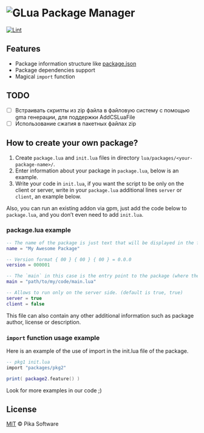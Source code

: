 # ![GLua Package Manager](https://i.imgur.com/w454Ms1.png?1)

[![Lint](https://github.com/Pika-Software/glua_package_manager/actions/workflows/glualint-check.yml/badge.svg)](https://github.com/Pika-Software/glua_package_manager/actions/workflows/glualint-check.yml)
## Features
- Package information structure like [package.json](https://docs.npmjs.com/cli/v6/configuring-npm/package-json)
- Package dependencies support
- Magical `import` function

## TODO
- [ ] Встраивать скрипты из zip файла в файловую систему с помощью gma генерации, для поддержки AddCSLuaFile
- [ ] Использование сжатия в пакетных файлах zip

## How to create your own package?
1. Create `package.lua` and `init.lua` files in directory `lua/packages/<your-package-name>/`.
2. Enter information about your package in `package.lua`, below is an example.
3. Write your code in `init.lua`, if you want the script to be only on the client or server, write in your `package.lua` additional lines `server` or `client`, an example below.

Also, you can run an existing addon via gpm, just add the code below to `package.lua`, and you don’t even need to add `init.lua`.
### package.lua example
```lua
-- The name of the package is just text that will be displayed in the format name@version, for example My Awesome Package@0.0.1
name = "My Awesome Package"

-- Version format { 00 } { 00 } { 00 } = 0.0.0
version = 000001

-- The `main` in this case is the entry point to the package (where the code execution will start from)
main = "path/to/my/code/main.lua"

-- Allows to run only on the server side. (default is true, true)
server = true
client = false

```
This file can also contain any other additional information such as package author, license or description.

### `import` function usage example
Here is an example of the use of import in the init.lua file of the package.
```lua
-- pkg1 init.lua
import "packages/pkg2"

print( package2.feature() )
```
Look for more examples in our code ;)

## License
[MIT](LICENSE) © Pika Software
